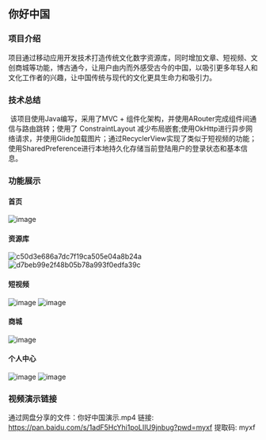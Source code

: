 ## 你好中国

### 项目介绍

​	项目通过移动应用开发技术打造传统文化数字资源库，同时增加文章、短视频、文创商城等功能，博古通今，让用户由内而外感受古今的中国，以吸引更多年轻人和文化工作者的兴趣，让中国传统与现代的文化更具生命力和吸引力。

### 技术总结

​	该项目使用Java编写，采用了MVC + 组件化架构，并使用ARouter完成组件间通信与路由跳转；使用了 ConstraintLayout 减少布局嵌套;使用OkHttp进行异步网络请求，并使用Glide加载图片；通过RecyclerView实现了类似于短视频的功能；使用SharedPreference进行本地持久化存储当前登陆用户的登录状态和基本信息。

### 功能展示

#### 首页

![image](https://github.com/user-attachments/assets/f972614e-e9d8-4132-a297-41681aeeff92)

#### 资源库

![c50d3e686a7dc7f19ca505e04a8b24a](https://github.com/user-attachments/assets/c5ef86f4-8d0c-4bb8-9151-6e35b2e8d2b9)
![d7beb99e2f48b05b78a993f0edfa39c](https://github.com/user-attachments/assets/228332be-6ded-437a-9623-d1a35c4f1f13)

#### 短视频

![image](https://github.com/user-attachments/assets/02935cb4-d392-4979-bc95-b3e9a3e3f97b)
![image](https://github.com/user-attachments/assets/9aba3d91-a2d2-44e7-9b61-8b7a9b1c8456)

#### 商城

![image](https://github.com/user-attachments/assets/ede725eb-ea99-4c51-b070-d7fedd9d2ace)

#### 个人中心

![image](https://github.com/user-attachments/assets/920dc89b-715e-4820-966d-4b8da9a6c626)
![image](https://github.com/user-attachments/assets/aef39a24-cca2-4fa7-ac19-f4d36877cdde)

### 视频演示链接

通过网盘分享的文件：你好中国演示.mp4
链接: https://pan.baidu.com/s/1adF5HcYhi1poLIIU9jnbug?pwd=myxf 提取码: myxf
